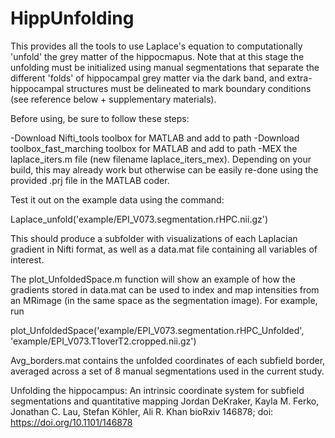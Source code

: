 # HippUnfolding


This provides all the tools to use Laplace's equation to computationally 'unfold' the grey matter of the hippocmapus. Note that at this stage the unfolding must be initialized using manual segmentations that separate the different 'folds' of hippocampal grey matter via the dark band, and extra-hippocampal structures must be delineated to mark boundary conditions  (see reference below + supplementary materials).

Before using, be sure to follow these steps:

-Download Nifti_tools toolbox for MATLAB and add to path
-Download toolbox_fast_marching toolbox for MATLAB and add to path
-MEX the laplace_iters.m file (new filename laplace_iters_mex). Depending on your build, this may already work but otherwise can be easily re-done using the provided .prj file in the MATLAB coder.


Test it out on the example data using the command:

Laplace_unfold('example/EPI_V073.segmentation.rHPC.nii.gz')


This should produce a subfolder with visualizations of each Laplacian gradient in Nifti format, as well as a data.mat file containing all variables of interest.



The plot_UnfoldedSpace.m function will show an example of how the gradients stored in data.mat can be used to index and map intensities from an MRimage (in the same space as the segmentation image). For example, run

plot_UnfoldedSpace('example/EPI_V073.segmentation.rHPC_Unfolded', 'example/EPI_V073.T1overT2.cropped.nii.gz')


Avg_borders.mat contains the unfolded coordinates of each subfield border, averaged across a set of 8 manual segmentations used in the current study.


Unfolding the hippocampus: An intrinsic coordinate system for subfield segmentations and quantitative mapping
Jordan DeKraker, Kayla M. Ferko, Jonathan C. Lau, Stefan Köhler, Ali R. Khan
bioRxiv 146878; doi: https://doi.org/10.1101/146878


